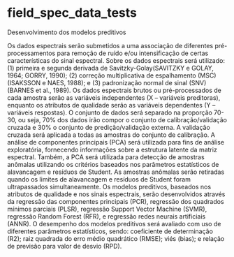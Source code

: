 # field_spec_data_tests
Desenvolvimento dos modelos preditivos

Os dados espectrais serão submetidos a uma associação de diferentes pré-processamentos para remoção de ruído e/ou intensificação de certas características do sinal espectral. Sobre os dados espectrais será utilizado: (1) primeira e segunda derivada de Savitzky-Golay(SAVITZKY e GOLAY, 1964; GORRY, 1990); (2) correção multiplicativa de espalhamento (MSC) (ISAKSSON e NAES, 1988); e (3) padronização normal de sinal (SNV) (BARNES et al., 1989). Os dados espectrais brutos ou pré-processados de cada amostra serão as variáveis independentes (X – variáveis preditoras), enquanto os atributos de qualidade serão as variáveis dependentes (Y – variáveis respostas). O conjunto de dados será separado na proporção 70-30, ou seja, 70% dos dados irão compor o conjunto de calibração/validação cruzada e 30% o conjunto de predição/validação externa. A validação cruzada será aplicada a todas as amostras do conjunto de calibração. A análise de componentes principais (PCA) será utilizada para fins de análise exploratória, fornecendo informações sobre a estrutura latente da matriz espectral. Também, a PCA será utilizada para detecção de amostras anômalas utilizando os critérios baseados nos parâmetros estatísticos de alavancagem e resíduos de Student. As amostras anômalas serão retiradas quando os limites de alavancagem e resíduos de Student
foram ultrapassados simultaneamente. Os modelos preditivos, baseados nos atributos de qualidade e nos sinais espectrais, serão desenvolvidos através da regressão das componentes principais (PCR), regressão dos quadrados mínimos parciais (PLSR), regressão Support Vector Machine (SVMR), regressão Random Forest (RFR), e regressão redes neurais artificiais (ANNR). O desempenho dos modelos preditivos será avaliado com uso de diferentes parâmetros estatísticos, sendo: coeficiente de determinação (R2); raiz quadrada do erro médio quadrático (RMSE); viés (bias); e relação de previsão para valor de desvio (RPD).

